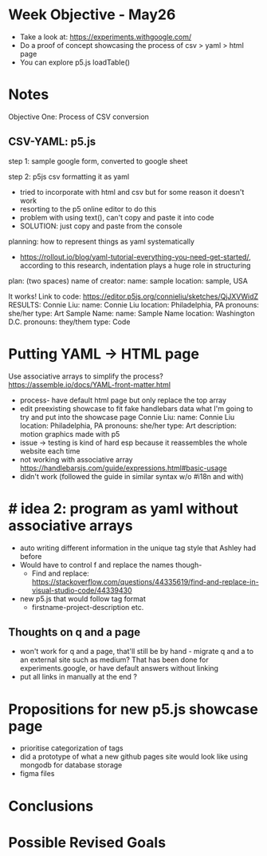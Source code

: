 # Week Objective - May26
- Take a look at: https://experiments.withgoogle.com/ 
- Do a proof of concept showcasing the process of csv > yaml > html page
- You can explore p5.js loadTable()

# Notes
Objective One: Process of CSV conversion
## CSV-YAML: p5.js
step 1: sample google form, converted to google sheet

step 2: p5js csv formatting it as yaml

- tried to incorporate with html and csv but for some reason it doesn't work
- resorting to the p5 online editor to do this
 - problem with using text(), can't copy and paste it into code
 - SOLUTION: just copy and paste from the console

planning: how to represent things as yaml systematically
- https://rollout.io/blog/yaml-tutorial-everything-you-need-get-started/, according to this research, indentation plays a huge role in structuring

plan: (two spaces)
name of creator:
  name: sample
  location: sample, USA

It works! Link to code: https://editor.p5js.org/connieliu/sketches/QjJXVWidZ
RESULTS:
Connie Liu: 
 name: Connie Liu 
 location: Philadelphia, PA 
 pronouns: she/her 
 type: Art 
Sample Name: 
 name: Sample Name 
 location: Washington D.C. 
 pronouns: they/them 
 type: Code 

# Putting YAML -> HTML page
Use associative arrays to simplify the process?
https://assemble.io/docs/YAML-front-matter.html

- process- have default html page but only replace the top array
- edit preexisting showcase to fit fake handlebars data
what I'm going to try and put into the showcase page
Connie Liu: 
 name: Connie Liu 
 location: Philadelphia, PA 
 pronouns: she/her 
 type: Art 
 description: motion graphics made with p5
- issue -> testing is kind of hard esp because it reassembles the whole website each time
- not working with associative array
https://handlebarsjs.com/guide/expressions.html#basic-usage
- didn't work (followed the guide in similar syntax w/o #i18n and with)

# # idea 2: program as yaml without associative arrays
- auto writing different information in the unique tag style that Ashley had before
- Would have to control f and replace the names though- 
  - Find and replace: https://stackoverflow.com/questions/44335619/find-and-replace-in-visual-studio-code/44339430
- new p5.js that would follow tag format
  - firstname-project-description etc.

## Thoughts on q and a page
- won't work for q and a page, that'll still be by hand - migrate q and a to an external site such as medium? That has been done for experiments.google, or have default answers without linking
- put all links in manually at the end ?


# Propositions for new p5.js showcase page
- prioritise categorization of tags
- did a prototype of what a new github pages site would look like using mongodb for database storage
- figma files

# Conclusions
# Possible Revised Goals
